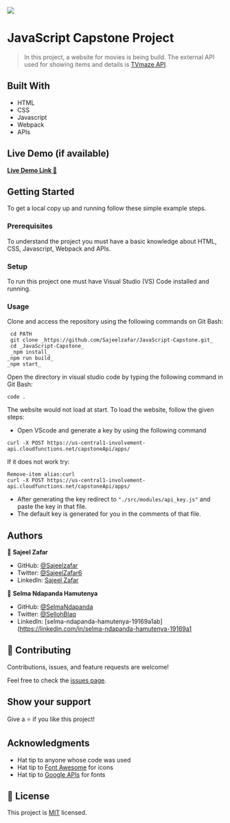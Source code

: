 ![](https://img.shields.io/badge/Microverse-blueviolet)

# JavaScript Capstone Project

> In this project, a website for movies is being build. The external API used for showing items and details is [TVmaze API](https://www.tvmaze.com/api). 

## Built With

- HTML
- CSS
- Javascript
- Webpack
- APIs
  
## Live Demo (if available)

[**Live Demo Link 🚀**](https://sajeelzafar.github.io/JavaScript-Capstone/dist/index.html)

## Getting Started

To get a local copy up and running follow these simple example steps.

### Prerequisites

To understand the project you must have a basic knowledge about HTML, CSS, Javascript, Webpack and APIs.

### Setup

To run this project one must have Visual Studio (VS) Code installed and running.

### Usage

Clone and access the repository using the following commands on Git Bash:

  ```
   cd PATH 
   git clone _https://github.com/Sajeelzafar/JavaScript-Capstone.git_
   cd _JavaScript-Capstone_
   _npm install_
  _npm run build_
  _npm start_ 
  ```

Open the directory in visual studio code by typing the following command in Git Bash:

 ```
 code .
  ```

The website would not load at start. To load the website, follow the given steps:
- Open VScode and generate a key by using the following command
```
curl -X POST https://us-central1-involvement-api.cloudfunctions.net/capstoneApi/apps/

```
If it does not work try:

```
Remove-item alias:curl
curl -X POST https://us-central1-involvement-api.cloudfunctions.net/capstoneApi/apps/
```

- After generating the key redirect to ```"./src/modules/api_key.js"``` and paste the key in that file.
- The default key is generated for you in the comments of that file. 

## Authors

👤 **Sajeel Zafar**

- GitHub: [@Sajeelzafar](https://github.com/Sajeelzafar)
- Twitter: [@SajeelZafar6](https://twitter.com/SajeelZafar6)
- LinkedIn: [Sajeel Zafar](https://www.linkedin.com/in/sajeelzafar/)

👤 **Selma Ndapanda Hamutenya**

- GitHub: [@SelmaNdapanda](https://github.com/SelmaNdapanda)
- Twitter: [@SellohBlaq](https://twitter.com/sellohBlaq)
- LinkedIn: [selma-ndapanda-hamutenya-19169a1ab](https://linkedin.com/in/selma-ndapanda-hamutenya-19169a1


## 🤝 Contributing

Contributions, issues, and feature requests are welcome!

Feel free to check the [issues page](../../issues/).

## Show your support

Give a ⭐️ if you like this project!

## Acknowledgments

- Hat tip to anyone whose code was used
- Hat tip to [Font Awesome](https://fontawesome.com) for icons
- Hat tip to [Google APIs](https://fonts.googleapis.com) for fonts

## 📝 License

This project is [MIT](./LICENSE) licensed.


